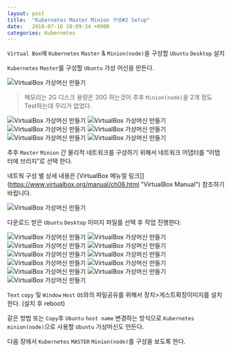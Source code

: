 ```yaml
---
layout: post
title:  "Kubernetes Master Minion 구성#2 Setup"
date:   2018-07-16 18:09:34 +0900
categories: Kubernetes
---
```


`Virtual Box`에 `Kubernetes` `Master` & `Minion(node)`을 구성할 `Ubuntu` `Desktop` 설치

`Kubernetes` `Master`를 구성할 `Ubuntu` 가상 머신을 만든다. 

![VirtualBox 가상머신 만들기](/assets/img/setup1.PNG)

> 메모리는 2G 디스크 용량은 30G 하는것이 추후 `Minion(node)`을 2개 정도 Test하는데 무리가 없었다.

![VirtualBox 가상머신 만들기](/assets/img/setup2.PNG)
![VirtualBox 가상머신 만들기](/assets/img/setup3.PNG)
![VirtualBox 가상머신 만들기](/assets/img/setup4.PNG)
![VirtualBox 가상머신 만들기](/assets/img/setup5.PNG)
![VirtualBox 가상머신 만들기](/assets/img/setup6.PNG)
![VirtualBox 가상머신 만들기](/assets/img/setup7.PNG)

추후 `Master` `Minion` 간 물리적 네트워크를 구성하기 위해서 네트워크 어댑터를 “어탭터에 브리지”로 선택 한다.

네트웍  구성 별 상세 내용은 [VirtualBox 메뉴얼 링크]](https://www.virtualbox.org/manual/ch06.html "VirtualBox Manual") 참조하기 바랍니다.

![VirtualBox 가상머신 만들기](/assets/img/setup8.PNG)

다운로드 받은 `Ubuntu` `Desktop` 이미지 파일를 선택 후 작업 진행한다.

![VirtualBox 가상머신 만들기](/assets/img/setup9.PNG)
![VirtualBox 가상머신 만들기](/assets/img/setup10.PNG)
![VirtualBox 가상머신 만들기](/assets/img/setup11.PNG)
![VirtualBox 가상머신 만들기](/assets/img/setup12.PNG)
![VirtualBox 가상머신 만들기](/assets/img/setup13.PNG)
![VirtualBox 가상머신 만들기](/assets/img/setup14.PNG)
![VirtualBox 가상머신 만들기](/assets/img/setup15.PNG)
![VirtualBox 가상머신 만들기](/assets/img/setup16.PNG)
![VirtualBox 가상머신 만들기](/assets/img/setup17.PNG)
![VirtualBox 가상머신 만들기](/assets/img/setup18.PNG)
![VirtualBox 가상머신 만들기](/assets/img/setup19.PNG)

`Text` `copy` 및 `Window` `Host` `OS`와의 파일공유를 위해서 장치>게스트확장이미지를 설치한다. (설치 후 reboot)

같은 방법 또는 `Copy`후 `Ubuntu` `host name` 변경하는 방식으로 `Kubernetes` `minion(node)`으로 사용할 `Ubuntu` 가상머신도 만든다. 

다음 장에서 `Kubernetes` `MASTER` `Minion(node)`를 구성을 보도록 한다.
